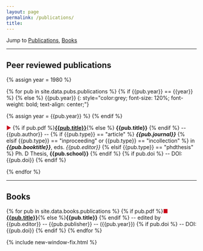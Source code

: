 ```yaml
---
layout: page
permalink: /publications/
title: 
---
```


Jump to [Publications](#peer-reviewed-publications), [Books](#books)

---

## Peer reviewed publications

{% assign year = 1980 %}

{% for pub in site.data.pubs.publications %}
{% if {{pub.year}} == {{year}} %} 
{% else %} 
{{pub.year}}
{: style="color:grey; font-size: 120%; font-weight: bold; text-align: center;"}

{% assign year = {{pub.year}} %}
{% endif %} 

<span style="color: #c90016">▶︎</span> {% if pub.pdf %}[**{{pub.title}}**]({{pub.pdf}}){% else %} **{{pub.title}}** {% endif %}
 -- {{pub.author}} --
{% if {{pub.type}} == "article" %} ***{{pub.journal}}***
{% elsif {{pub.type}} == "inproceeding" or {{pub.type}} == "incollection" %} in ***{{pub.booktitle}}***, eds. *{{pub.editor}}*
{% elsif {{pub.type}} == "phdthesis" %} Ph. D Thesis, **{{pub.school}}**
{% endif %} {% if pub.doi %} -- DOI: {{pub.doi}} {% endif %}

{% endfor %}

---
## Books

{% for pub in site.data.books.publications %}
{% if pub.pdf %}<span style="color: #c90016">■</span> [**{{pub.title}}**]({{pub.pdf}}){% else %}**{{pub.title}}** {% endif %}
 -- edited by {{pub.editor}} -- {{pub.publisher}}
 -- ({{pub.year}}) {% if pub.doi %} -- DOI: {{pub.doi}} {% endif %}
{% endfor %}

{% include new-window-fix.html %}


